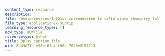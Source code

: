 ```yaml
---
content_type: resource
description: ''
file: /media/courses/3-091sc-introduction-to-solid-state-chemistry-fall-2010/8d43d71be98e0fafc96e7640e8197213_NuoT9XPOjJ0.srt
file_type: application/x-subrip
learning_resource_types: []
ocw_type: OCWFile
resourcetype: Other
title: 3play caption file
uid: 8d43d71b-e98e-0faf-c96e-7640e8197213
---
```

